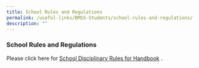 ```yaml
---
title: School Rules and Regulations
permalink: /useful-links/BMSS-Students/school-rules-and-regulations/
description: ""
---
```




###  School Rules and Regulations 

Please click here for [School Disciplinary Rules for Handbook](/files/School_Disciplinary_Rules-for-Handbook-pg-25-28-Updated-01_2014.pdf) .